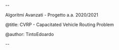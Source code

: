 --

Algoritmi Avanzati - Progetto a.a. 2020/2021

@title: CVRP - Capacitated Vehicle Routing Problem 

@author: TintoEdoardo


--
